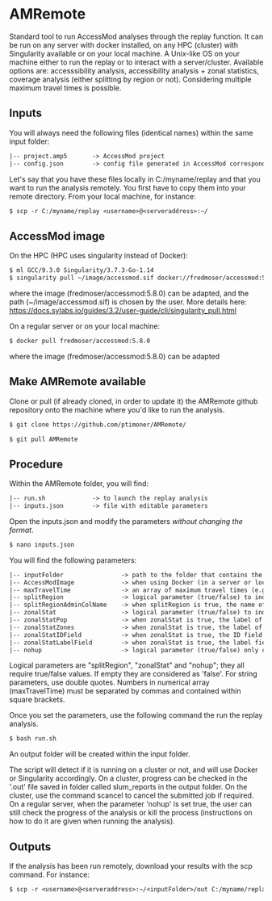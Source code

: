 # AMRemote
Standard tool to run AccessMod analyses through the replay function. It can be run on any server with docker installed, on
any HPC (cluster) with Singularity available or on your local machine. A Unix-like OS on your machine either to run the replay or to
interact with a server/cluster. Available options are: accesssibility analysis, accessibility analysis + zonal statistics, coverage analysis (either splitting by region or not). Considering multiple maximum travel times is possible.

## Inputs

You will always need the following files (identical names) within the same input folder:

```txt 
|-- project.amp5       -> AccessMod project
|-- config.json        -> config file generated in AccessMod corresponding to the desired analysis
```

Let's say that you have these files locally in C:/myname/replay and that you want to run the analysis remotely. You first have to copy them into your remote directory. From your local machine, for instance:

```txt 
$ scp -r C:/myname/replay <username>@<serveraddress>:~/
```

## AccessMod image

On the HPC (HPC uses singularity instead of Docker):

```txt 
$ ml GCC/9.3.0 Singularity/3.7.3-Go-1.14
$ singularity pull ~/image/accessmod.sif docker://fredmoser/accessmod:5.8.0
```
where the image (fredmoser/accessmod:5.8.0) can be adapted, and the path (~/image/accessmod.sif) is chosen by the user. 
More details here: https://docs.sylabs.io/guides/3.2/user-guide/cli/singularity_pull.html

On a regular server or on your local machine:

```txt 
$ docker pull fredmoser/accessmod:5.8.0
```
where the image (fredmoser/accessmod:5.8.0) can be adapted

## Make AMRemote available

Clone or pull (if already cloned, in order to update it) the AMRemote github repository onto the machine where you'd like to run the analysis.

```txt 
$ git clone https://github.com/ptimoner/AMRemote/
```

```txt 
$ git pull AMRemote
```

## Procedure

Within the AMRemote folder, you will find:

```txt 
|-- run.sh             -> to launch the replay analysis
|-- inputs.json        -> file with editable parameters
```
Open the inputs.json and modify the parameters *without changing the format*.

```txt 
$ nano inputs.json
```
You will find the following parameters:

```txt 
|-- inputFolder                -> path to the folder that contains the project.am5p and config.json files
|-- AccessModImage             -> when using Docker (in a server or locally) the name of the image (e.g. fredmoser/accessmod:5.8.0) or the path to the image (e.g. ~/images/accessmod.sif) when using Singularity (cluster)
|-- maxTravelTime              -> an array of maximum travel times (e.g. [60,120]); when zonalStat is true, the prior accessibility analysis will be run with no maximum travel time (will be set to 0)
|-- splitRegion                -> logical parameter (true/false) to indicate if the analysis must be splitted by region (only for coverage analysis)
|-- splitRegionAdminColName    -> when splitRegion is true, the name of the column in the facility shapefile corresponding the name of the regions
|-- zonalStat                  -> logical parameter (true/false) to indicate if a Zonal Statistics analysis must be run (only for accessibility analysis)
|-- zonalStatPop               -> when zonalStat is true, the label of the population layer in the AccessMod project
|-- zonalStatZones             -> when zonalStat is true, the label of the zone layer in the AccessMod project
|-- zonalStatIDField           -> when zonalStat is true, the ID field (integer) in the zone layer
|-- zonalStatLabelField        -> when zonalStat is true, the label field in the zone layer
|-- nohup                      -> logical parameter (true/false) only considered when running the analysis on a regular server; if true it indicates that the analysis does not stop when the user logs out; still possible to check the progress of the analysis or to kill the process (instructions on how to do it are given when running the analysis).
```
Logical parameters are "splitRegion", "zonalStat" and "nohup"; they all require true/false values. If empty they are considered as 'false'. For string parameters, use double quotes. Numbers in numerical array (maxTravelTime) must be separated by commas and contained within square brackets.

Once you set the parameters, use the following command the run the replay analysis.

```txt 
$ bash run.sh
```
An output folder will be created within the input folder.

The script will detect if it is running on a cluster or not, and will use Docker or Singularity accordingly. On a cluster, progress can be checked in the '.out' file saved in folder called slum_reports in the output folder. On the cluster, use the command scancel to cancel the submitted job if required. On a regular server, when the parameter 'nohup' is set true, the user can still check the progress of the analysis or kill the process (instructions on how to do it are given when running the analysis).

## Outputs

If the analysis has been run remotely, download your results with the scp command. For instance:

```txt 
$ scp -r <username>@<serveraddress>:~/<inputFolder>/out C:/myname/replay 
```


